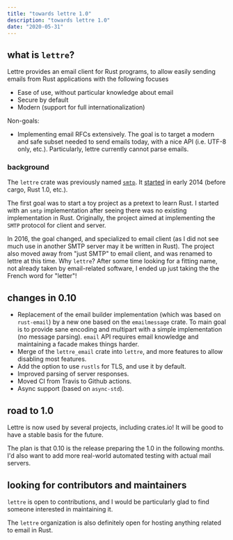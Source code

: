 ```yaml
---
title: "towards lettre 1.0"
description: "towards lettre 1.0"
date: "2020-05-31"
---
```


## what is `lettre`?

Lettre provides an email client for Rust programs, to allow easily sending emails from Rust
applications with the following focuses

* Ease of use, without particular knowledge about email
* Secure by default
* Modern (support for full internationalization)

Non-goals:

* Implementing email RFCs extensively. The goal is to target a modern and safe subset needed to
  send emails today, with a nice API (i.e. UTF-8 only, etc.). Particularly, lettre
  currently cannot parse emails.

### background

The `lettre` crate was previously named [`smtp`](https://crates.io/crates/smtp). It [started](https://github.com/lettre/lettre/commit/270efd193a11e66dce14700a50d3c42c12e725bc) in early 2014 (before cargo, Rust 1.0, etc.).

The first goal was to start a toy project as a pretext to learn Rust. I started with an `smtp` implementation after seeing there was no existing implementation in Rust. Originally, the project aimed at implementing the `SMTP` protocol for client and server.

In 2016, the goal changed, and specialized to email client (as I did not see much use in another SMTP server may it be written in Rust). The project also moved away from "just SMTP" to email client, and was renamed to lettre at this time. Why `lettre`? After some time looking for a fitting name, not already taken by email-related software, I ended up just taking the the French word for "letter"!

## changes in 0.10

* Replacement of the email builder implementation (which was based on `rust-email`)
  by a new one based on the `emailmessage` crate. To main goal is to provide
  sane encoding and multipart with a simple implementation (no message parsing).
  `email` API requires email knowledge and maintaining a facade makes things
  harder.
* Merge of the `lettre_email` crate into `lettre`, and more features to allow disabling most features.
* Add the option to use `rustls` for TLS, and use it by default.
* Improved parsing of server responses.
* Moved CI from Travis to Github actions.
* Async support (based on `async-std`).

## road to 1.0

Lettre is now used by several projects, including crates.io!
It will be good to have a stable basis for the future.

The plan is that 0.10 is the release preparing the 1.0 in the following months.
I'd also want to add more real-world automated testing with actual mail servers.

## looking for contributors and maintainers

`lettre` is open to contributions, and I would be particularly glad to find
someone interested in maintaining it.

The `lettre` organization is also definitely open for hosting anything
related to email in Rust.
